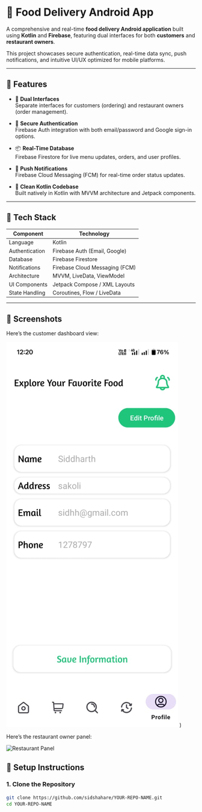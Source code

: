 # 🍔 Food Delivery Android App

A comprehensive and real-time **food delivery Android application** built using **Kotlin** and **Firebase**, featuring dual interfaces for both **customers** and **restaurant owners**.

This project showcases secure authentication, real-time data sync, push notifications, and intuitive UI/UX optimized for mobile platforms.

---

## 🚀 Features

- 👥 **Dual Interfaces**  
  Separate interfaces for customers (ordering) and restaurant owners (order management).

- 🔐 **Secure Authentication**  
  Firebase Auth integration with both email/password and Google sign-in options.

- 📦 **Real-Time Database**  
  Firebase Firestore for live menu updates, orders, and user profiles.

- 🔔 **Push Notifications**  
  Firebase Cloud Messaging (FCM) for real-time order status updates.

- 📱 **Clean Kotlin Codebase**  
  Built natively in Kotlin with MVVM architecture and Jetpack components.

---

## 🧰 Tech Stack

| Component       | Technology                     |
|-----------------|--------------------------------|
| Language        | Kotlin                         |
| Authentication  | Firebase Auth (Email, Google)  |
| Database        | Firebase Firestore             |
| Notifications   | Firebase Cloud Messaging (FCM) |
| Architecture    | MVVM, LiveData, ViewModel      |
| UI Components   | Jetpack Compose / XML Layouts  |
| State Handling  | Coroutines, Flow / LiveData    |

---


## 📸 Screenshots

Here’s the customer dashboard view:

![Customer Dashboard](https://github.com/sidshahare/Online-Food-Delivery-App/blob/8c95f26031ca914b82c728a1f5e26b651845da2a/1.jpeg)
)

Here’s the restaurant owner panel:

![Restaurant Panel](assets/restaurant_panel.png)


## 🔧 Setup Instructions

### 1. Clone the Repository

```bash
git clone https://github.com/sidshahare/YOUR-REPO-NAME.git
cd YOUR-REPO-NAME
